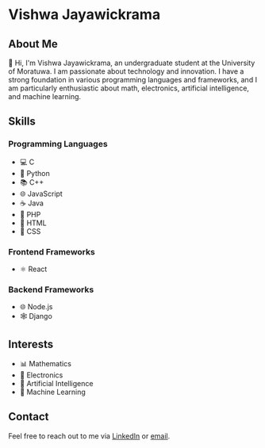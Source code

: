 # Vishwa Jayawickrama

## About Me

👋 Hi, I'm Vishwa Jayawickrama, an undergraduate student at the University of Moratuwa. I am passionate about technology and innovation. I have a strong foundation in various programming languages and frameworks, and I am particularly enthusiastic about math, electronics, artificial intelligence, and machine learning.

## Skills

### Programming Languages
- 💻 C
- 🐍 Python
- 📚 C++
- 🌐 JavaScript
- ☕ Java
- 🐘 PHP
- 🎨 HTML
- 🎨 CSS

### Frontend Frameworks
- ⚛️ React

### Backend Frameworks
- 🌐 Node.js
- 🕸️ Django

## Interests
- 📊 Mathematics
- 🔌 Electronics
- 🤖 Artificial Intelligence
- 🧠 Machine Learning

## Contact
Feel free to reach out to me via [LinkedIn]([https://www.linkedin.com/](https://www.linkedin.com/in/vishwa-jayawickrama-8b3a26233/)) or [email](mailto:pmvishwajayawickrama@gmail.com).
